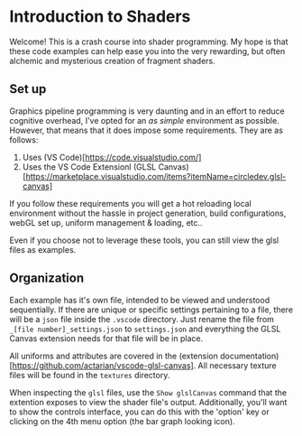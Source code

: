 # Introduction to Shaders

Welcome! This is a crash course into shader programming. My hope is that these code examples can help ease you into the very rewarding, but often alchemic and mysterious creation of fragment shaders.

## Set up

Graphics pipeline programming is very daunting and in an effort to reduce cognitive overhead, I've opted for an _as simple_ environment as possible. However, that means that it does impose some requirements. They are as follows:

1. Uses (VS Code)[https://code.visualstudio.com/]
2. Uses the VS Code Extensionl (GLSL Canvas)[https://marketplace.visualstudio.com/items?itemName=circledev.glsl-canvas]

If you follow these requirements you will get a hot reloading local environment without the hassle in project generation, build configurations, webGL set up, uniform management & loading, etc..

Even if you choose not to leverage these tools, you can still view the glsl files as examples.

## Organization

Each example has it's own file, intended to be viewed and understood sequentially. If there are unique or specific settings pertaining to a file, there will be a `json` file inside the `.vscode` directory. Just rename the file from `_[file number]_settings.json` to `settings.json` and everything the GLSL Canvas extension needs for that file will be in place.

All uniforms and attributes are covered in the (extension documentation)[https://github.com/actarian/vscode-glsl-canvas]. All necessary texture files will be found in the `textures` directory.

When inspecting the `glsl` files, use the `Show glslCanvas` command that the extention exposes to view the shader file's output. Additionally, you'll want to show the controls interface, you can do this with the 'option' key or clicking on the 4th menu option (the bar graph looking icon).
